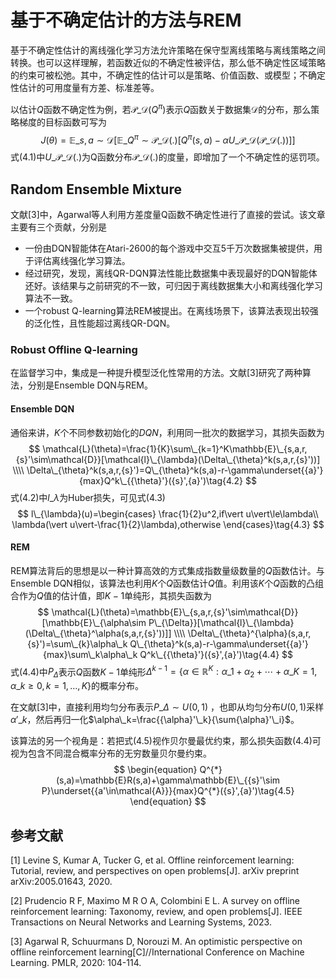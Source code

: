 # 基于不确定估计的方法与REM

基于不确定性估计的离线强化学习方法允许策略在保守型离线策略与离线策略之间转换。也可以这样理解，若函数近似的不确定性被评估，那么低不确定性区域策略的约束可被松弛。其中，不确定性的估计可以是策略、价值函数、或模型；不确定性估计的可用度量有方差、标准差等。

以估计$Q$函数不确定性为例，若$\mathcal{P}\_{\mathcal{D}}(Q^{\pi})$表示$Q$函数关于数据集$\mathcal{D}$的分布，那么策略梯度的目标函数可写为
$$
\begin{equation}
J(\theta)=\mathbb{E}\_{s,a\sim\mathcal{D}}[\mathbb{E}\_{Q^{\pi}\sim\mathcal{P}\_{\mathcal{D}(.)}}[Q^{\pi}(s,a)-\alpha U\_{\mathcal{P}\_{\mathcal{D}}}(\mathcal{P}\_{\mathcal{D}}(.))]]\tag{4.1}
\end{equation}
$$
式(4.1)中$U\_{\mathcal{P}\_{\mathcal{D}}}(.)$为Q函数分布$\mathcal{P}\_{\mathcal{D}}(.)$的度量，即增加了一个不确定性的惩罚项。



## Random Ensemble Mixture

文献[3]中，Agarwal等人利用方差度量Q函数不确定性进行了直接的尝试。该文章主要有三个贡献，分别是

- 一份由DQN智能体在Atari-2600的每个游戏中交互5千万次数据集被提供，用于评估离线强化学习算法。
- 经过研究，发现，离线QR-DQN算法性能比数据集中表现最好的DQN智能体还好。该结果与之前研究的不一致，可归因于离线数据集大小和离线强化学习算法不一致。
- 一个robust Q-learning算法REM被提出。在离线场景下，该算法表现出较强的泛化性，且性能超过离线QR-DQN。

### Robust  Offline Q-learning

在监督学习中，集成是一种提升模型泛化性常用的方法。文献[3]研究了两种算法，分别是Ensemble DQN与REM。

#### Ensemble DQN

通俗来讲，$K$个不同参数初始化的$DQN$，利用同一批次的数据学习，其损失函数为
$$
\mathcal{L}(\theta)=\frac{1}{K}\sum\_{k=1}^K\mathbb{E}\_{s,a,r,{s}'\sim\mathcal{D}}[\mathcal{l}\_{\lambda}(\Delta\_{\theta}^k(s,a,r,{s}'))] \\\\
\Delta\_{\theta}^k(s,a,r,{s}')=Q\_{\theta}^k(s,a)-r-\gamma\underset{{a}'}{max}Q^k\_{{\theta}'}({s}',{a}')\tag{4.2}
$$
式(4.2)中$l\_{\lambda}$为Huber损失，可见式(4.3)
$$
l\_{\lambda}(u)=\begin{cases}
\frac{1}{2}u^2,if\vert u\vert\le\lambda\\
\lambda(\vert u\vert-\frac{1}{2}\lambda),otherwise
\end{cases}\tag{4.3}
$$


#### REM

REM算法背后的思想是以一种计算高效的方式集成指数量级数量的$Q$函数估计。与Ensemble DQN相似，该算法也利用$K$个$Q$函数估计$Q$值。利用该$K$个$Q$函数的凸组合作为$Q$值的估计值，即$K-1$单纯形，其损失函数为
$$
\mathcal{L}(\theta)=\mathbb{E}\_{s,a,r,{s}'\sim\mathcal{D}}[\mathbb{E}\_{\alpha\sim P\_{\Delta}}[\mathcal{l}\_{\lambda}(\Delta\_{\theta}^\alpha(s,a,r,{s}'))]] \\\\
\Delta\_{\theta}^{\alpha}(s,a,r,{s}')=\sum\_{k}\alpha\_k Q\_{\theta}^k(s,a)-r-\gamma\underset{{a}'}{max}\sum\_k\alpha\_k Q^k\_{{\theta}'}({s}',{a}')\tag{4.4}
$$
式(4.4)中$P_{\Delta}$表示$Q$函数$K-1$单纯形$\Delta^{k-1}=\{\alpha\in\mathbb{R}^K:\alpha\_1+\alpha_2+\cdots+\alpha\_K=1,\alpha\_k\ge0,k=1,\ldots,K\}$的概率分布。

在文献[3]中，直接利用均匀分布表示$P\_{\Delta}\sim U(0,1)$ ，也即从均匀分布$U(0,1)$采样${\alpha}'\_k$，然后再归一化$\alpha\_k=\frac{{\alpha}'\_k}{\sum{\alpha}'\_i}$。

该算法的另一个视角是：若把式(4.5)视作贝尔曼最优约束，那么损失函数(4.4)可视为包含不同混合概率分布的无穷数量贝尔曼约束。
$$
\begin{equation}
Q^{*}(s,a)=\mathbb{E}R(s,a)+\gamma\mathbb{E}\_{{s}'\sim P}\underset{{a'\in\mathcal{A}}}{max}Q^{*}({s}',{a}')\tag{4.5}
\end{equation}
$$


## 参考文献

[1] Levine S, Kumar A, Tucker G, et al. Offline reinforcement learning: Tutorial, review, and perspectives on open problems[J]. arXiv preprint arXiv:2005.01643, 2020.

[2] Prudencio R F, Maximo M R O A, Colombini E L. A survey on offline reinforcement learning: Taxonomy, review, and open problems[J]. IEEE Transactions on Neural Networks and Learning Systems, 2023.

[3] Agarwal R, Schuurmans D, Norouzi M. An optimistic perspective on offline reinforcement learning[C]//International Conference on Machine Learning. PMLR, 2020: 104-114.